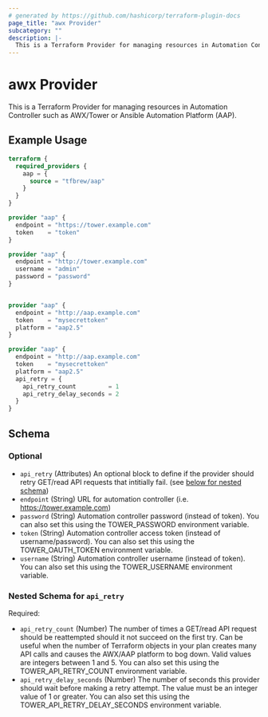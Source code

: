 ```yaml
---
# generated by https://github.com/hashicorp/terraform-plugin-docs
page_title: "awx Provider"
subcategory: ""
description: |-
  This is a Terraform Provider for managing resources in Automation Controller such as AWX/Tower or Ansible Automation Platform (AAP).
---
```


# awx Provider

This is a Terraform Provider for managing resources in Automation Controller such as AWX/Tower or Ansible Automation Platform (AAP).

## Example Usage

```terraform
terraform {
  required_providers {
    aap = {
      source = "tfbrew/aap"
    }
  }
}

provider "aap" {
  endpoint = "https://tower.example.com"
  token    = "token"
}

provider "aap" {
  endpoint = "http://tower.example.com"
  username = "admin"
  password = "password"
}


provider "aap" {
  endpoint = "http://aap.example.com"
  token    = "mysecrettoken"
  platform = "aap2.5"
}

provider "aap" {
  endpoint = "http://aap.example.com"
  token    = "mysecrettoken"
  platform = "aap2.5"
  api_retry = {
    api_retry_count         = 1
    api_retry_delay_seconds = 2
  }
}
```

<!-- schema generated by tfplugindocs -->
## Schema

### Optional

- `api_retry` (Attributes) An optional block to define if the provider should retry GET/read API requests that intitially fail. (see [below for nested schema](#nestedatt--api_retry))
- `endpoint` (String) URL for automation controller (i.e. https://tower.example.com)
- `password` (String) Automation controller password (instead of token). You can also set this using the TOWER_PASSWORD environment variable.
- `token` (String) Automation controller access token (instead of username/password). You can also set this using the TOWER_OAUTH_TOKEN environment variable.
- `username` (String) Automation controller username (instead of token). You can also set this using the TOWER_USERNAME environment variable.

<a id="nestedatt--api_retry"></a>
### Nested Schema for `api_retry`

Required:

- `api_retry_count` (Number) The number of times a GET/read API request should be reattempted should it not succeed on the first try. Can be useful when the number of Terraform objects in your plan creates many API calls and causes the AWX/AAP platform to bog down. Valid values are integers between 1 and 5. You can also set this using the TOWER_API_RETRY_COUNT environment variable.
- `api_retry_delay_seconds` (Number) The number of seconds this provider should wait before making a retry attempt. The value must be an integer value of 1 or greater. You can also set this using the TOWER_API_RETRY_DELAY_SECONDS environment variable.
